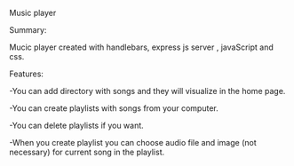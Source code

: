 Music player

Summary:

Mucic player created with handlebars, express js server , javaScript and css.

Features:

-You can add directory with songs and they will visualize in the home page.

-You can create playlists with songs from your computer.

-You can delete playlists if you want.

-When you create playlist you can choose audio file and image (not necessary) for current song in the playlist.